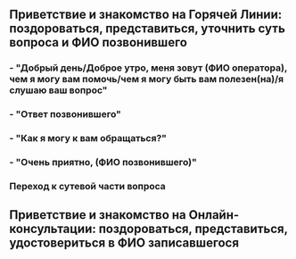 ## Приветствие и знакомство на Горячей Линии: поздороваться, представиться, уточнить суть вопроса и ФИО позвонившего
### - "Добрый день/Доброе утро, меня зовут (ФИО оператора), чем я могу вам помочь/чем я могу быть вам полезен(на)/я слушаю ваш вопрос"
### - "Ответ позвонившего"
### - "Как я могу к вам обращаться?"
### - "Очень приятно, (ФИО позвонившего)"
### Переход к сутевой части вопроса 
## Приветствие и знакомство на Онлайн-консультации: поздороваться, представиться, удостовериться в ФИО записавшегося
